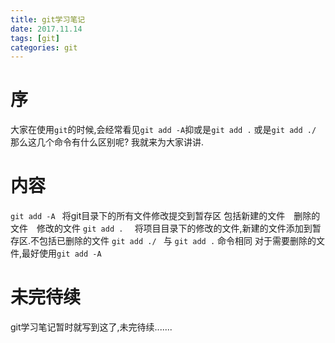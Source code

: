 ```yaml
---
title: git学习笔记
date: 2017.11.14
tags: [git]
categories: git
---
```


# 序
大家在使用```git```的时候,会经常看见```git add -A```抑或是```git add .``` 或是```git add ./``` 那么这几个命令有什么区别呢?
我就来为大家讲讲.

# 内容

```git add -A ```  将git目录下的所有文件修改提交到暂存区 包括新建的文件　删除的文件　修改的文件
```git add .  ```   将项目目录下的修改的文件,新建的文件添加到暂存区.不包括已删除的文件
```git add ./ ``` 与 ```git add .``` 命令相同
对于需要删除的文件,最好使用```git add -A```

# 未完待续
git学习笔记暂时就写到这了,未完待续.......
